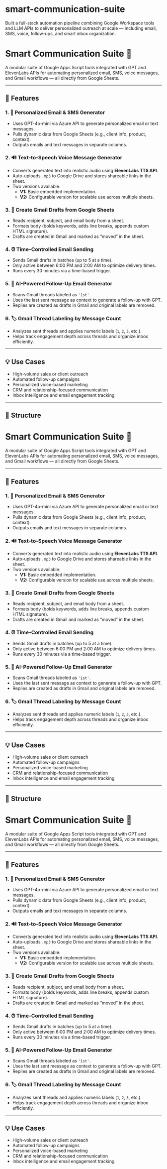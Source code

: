 # smart-communication-suite
Built a full-stack automation pipeline combining Google Workspace tools and LLM APIs to deliver personalized outreach at scale — including email, SMS, voice, follow-ups, and smart inbox organization.
# Smart Communication Suite 🚀

A modular suite of Google Apps Script tools integrated with GPT and ElevenLabs APIs for automating personalized email, SMS, voice messages, and Gmail workflows — all directly from Google Sheets.

---

## 🔧 Features

### 1. 📧 Personalized Email & SMS Generator
- Uses GPT-4o-mini via Azure API to generate personalized email or text messages.
- Pulls dynamic data from Google Sheets (e.g., client info, product, context).
- Outputs emails and text messages in separate columns.

### 2. 🔊 Text-to-Speech Voice Message Generator
- Converts generated text into realistic audio using **ElevenLabs TTS API**.
- Auto-uploads `.mp3` to Google Drive and stores shareable links in the sheet.
- Two versions available:
  - **V1:** Basic embedded implementation.
  - **V2:** Configurable version for scalable use across multiple sheets.

### 3. 📨 Create Gmail Drafts from Google Sheets
- Reads recipient, subject, and email body from a sheet.
- Formats body (bolds keywords, adds line breaks, appends custom HTML signature).
- Drafts are created in Gmail and marked as “moved” in the sheet.

### 4. ⏰ Time-Controlled Email Sending
- Sends Gmail drafts in batches (up to 5 at a time).
- Only active between 6:00 PM and 2:00 AM to optimize delivery times.
- Runs every 30 minutes via a time-based trigger.

### 5. 🔁 AI-Powered Follow-Up Email Generator
- Scans Gmail threads labeled as `'1st'`.
- Uses the last sent message as context to generate a follow-up with GPT.
- Replies are created as drafts in Gmail and original labels are removed.

### 6. 🏷️ Gmail Thread Labeling by Message Count
- Analyzes sent threads and applies numeric labels (`1`, `2`, `3`, etc.).
- Helps track engagement depth across threads and organize inbox efficiently.

---

## 💡 Use Cases

- High-volume sales or client outreach
- Automated follow-up campaigns
- Personalized voice-based marketing
- CRM and relationship-focused communication
- Inbox intelligence and email engagement tracking

---

## 📁 Structure

# Smart Communication Suite 🚀

A modular suite of Google Apps Script tools integrated with GPT and ElevenLabs APIs for automating personalized email, SMS, voice messages, and Gmail workflows — all directly from Google Sheets.

---

## 🔧 Features

### 1. 📧 Personalized Email & SMS Generator
- Uses GPT-4o-mini via Azure API to generate personalized email or text messages.
- Pulls dynamic data from Google Sheets (e.g., client info, product, context).
- Outputs emails and text messages in separate columns.

### 2. 🔊 Text-to-Speech Voice Message Generator
- Converts generated text into realistic audio using **ElevenLabs TTS API**.
- Auto-uploads `.mp3` to Google Drive and stores shareable links in the sheet.
- Two versions available:
  - **V1:** Basic embedded implementation.
  - **V2:** Configurable version for scalable use across multiple sheets.

### 3. 📨 Create Gmail Drafts from Google Sheets
- Reads recipient, subject, and email body from a sheet.
- Formats body (bolds keywords, adds line breaks, appends custom HTML signature).
- Drafts are created in Gmail and marked as “moved” in the sheet.

### 4. ⏰ Time-Controlled Email Sending
- Sends Gmail drafts in batches (up to 5 at a time).
- Only active between 6:00 PM and 2:00 AM to optimize delivery times.
- Runs every 30 minutes via a time-based trigger.

### 5. 🔁 AI-Powered Follow-Up Email Generator
- Scans Gmail threads labeled as `'1st'`.
- Uses the last sent message as context to generate a follow-up with GPT.
- Replies are created as drafts in Gmail and original labels are removed.

### 6. 🏷️ Gmail Thread Labeling by Message Count
- Analyzes sent threads and applies numeric labels (`1`, `2`, `3`, etc.).
- Helps track engagement depth across threads and organize inbox efficiently.

---

## 💡 Use Cases

- High-volume sales or client outreach
- Automated follow-up campaigns
- Personalized voice-based marketing
- CRM and relationship-focused communication
- Inbox intelligence and email engagement tracking

---

## 📁 Structure

# Smart Communication Suite 🚀

A modular suite of Google Apps Script tools integrated with GPT and ElevenLabs APIs for automating personalized email, SMS, voice messages, and Gmail workflows — all directly from Google Sheets.

---

## 🔧 Features

### 1. 📧 Personalized Email & SMS Generator
- Uses GPT-4o-mini via Azure API to generate personalized email or text messages.
- Pulls dynamic data from Google Sheets (e.g., client info, product, context).
- Outputs emails and text messages in separate columns.

### 2. 🔊 Text-to-Speech Voice Message Generator
- Converts generated text into realistic audio using **ElevenLabs TTS API**.
- Auto-uploads `.mp3` to Google Drive and stores shareable links in the sheet.
- Two versions available:
  - **V1:** Basic embedded implementation.
  - **V2:** Configurable version for scalable use across multiple sheets.

### 3. 📨 Create Gmail Drafts from Google Sheets
- Reads recipient, subject, and email body from a sheet.
- Formats body (bolds keywords, adds line breaks, appends custom HTML signature).
- Drafts are created in Gmail and marked as “moved” in the sheet.

### 4. ⏰ Time-Controlled Email Sending
- Sends Gmail drafts in batches (up to 5 at a time).
- Only active between 6:00 PM and 2:00 AM to optimize delivery times.
- Runs every 30 minutes via a time-based trigger.

### 5. 🔁 AI-Powered Follow-Up Email Generator
- Scans Gmail threads labeled as `'1st'`.
- Uses the last sent message as context to generate a follow-up with GPT.
- Replies are created as drafts in Gmail and original labels are removed.

### 6. 🏷️ Gmail Thread Labeling by Message Count
- Analyzes sent threads and applies numeric labels (`1`, `2`, `3`, etc.).
- Helps track engagement depth across threads and organize inbox efficiently.

---

## 💡 Use Cases

- High-volume sales or client outreach
- Automated follow-up campaigns
- Personalized voice-based marketing
- CRM and relationship-focused communication
- Inbox intelligence and email engagement tracking
